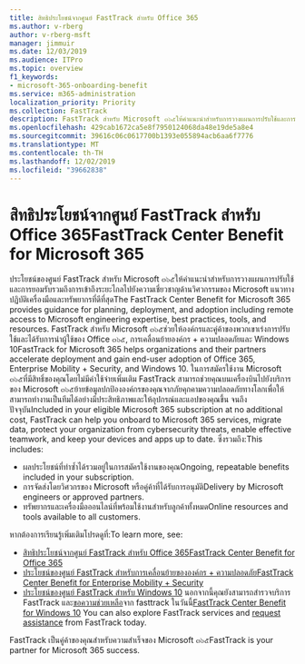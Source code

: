 ```yaml
---
title: สิทธิประโยชน์จากศูนย์ FastTrack สำหรับ Office 365
ms.author: v-rberg
author: v-rberg-msft
manager: jimmuir
ms.date: 12/03/2019
ms.audience: ITPro
ms.topic: overview
f1_keywords:
- microsoft-365-onboarding-benefit
ms.service: m365-administration
localization_priority: Priority
ms.collection: FastTrack
description: FastTrack สำหรับ Microsoft ๓๖๕ให้คำแนะนำสำหรับการวางแผนการปรับใช้และการยอมรับรวมถึงการเข้าถึงระยะไกลไปยังความเชี่ยวชาญด้านวิศวกรรมของ Microsoft แนวทางปฏิบัติเครื่องมือและทรัพยากรที่ดีที่สุด FastTrack สำหรับ Microsoft ๓๖๕ช่วยให้องค์กรและคู่ค้าของพวกเขาเร่งการปรับใช้และได้รับการนำผู้ใช้ของ Office ๓๖๕, Windows 10 และการเคลื่อนย้ายขององค์กร + ความปลอดภัย
ms.openlocfilehash: 429cab1672ca5e8f7950124068da48e19de5a8e4
ms.sourcegitcommit: 39616c06c0617700b1393e055894acb6aa6f7776
ms.translationtype: MT
ms.contentlocale: th-TH
ms.lasthandoff: 12/02/2019
ms.locfileid: "39662838"
---
```

# <a name="fasttrack-center-benefit-for-microsoft-365"></a><span data-ttu-id="3c496-104">สิทธิประโยชน์จากศูนย์ FastTrack สำหรับ Office 365</span><span class="sxs-lookup"><span data-stu-id="3c496-104">FastTrack Center Benefit for Microsoft 365</span></span>

<span data-ttu-id="3c496-105">ประโยชน์ของศูนย์ FastTrack สำหรับ Microsoft ๓๖๕ให้คำแนะนำสำหรับการวางแผนการปรับใช้และการยอมรับรวมถึงการเข้าถึงระยะไกลไปยังความเชี่ยวชาญด้านวิศวกรรมของ Microsoft แนวทางปฏิบัติเครื่องมือและทรัพยากรที่ดีที่สุด</span><span class="sxs-lookup"><span data-stu-id="3c496-105">The FastTrack Center Benefit for Microsoft 365 provides guidance for planning, deployment, and adoption including remote access to Microsoft engineering expertise, best practices, tools, and resources.</span></span> <span data-ttu-id="3c496-106">FastTrack สำหรับ Microsoft ๓๖๕ช่วยให้องค์กรและคู่ค้าของพวกเขาเร่งการปรับใช้และได้รับการนำผู้ใช้ของ Office ๓๖๕, การเคลื่อนย้ายองค์กร + ความปลอดภัยและ Windows 10</span><span class="sxs-lookup"><span data-stu-id="3c496-106">FastTrack for Microsoft 365 helps organizations and their partners accelerate deployment and gain end-user adoption of Office 365, Enterprise Mobility + Security, and Windows 10.</span></span> <span data-ttu-id="3c496-107">ในการสมัครใช้งาน Microsoft ๓๖๕ที่มีสิทธิ์ของคุณโดยไม่มีค่าใช้จ่ายเพิ่มเติม FastTrack สามารถช่วยคุณบนเครื่องบินไปยังบริการของ Microsoft ๓๖๕ย้ายข้อมูลปกป้ององค์กรของคุณจากภัยคุกคามความปลอดภัยทางโลกเพื่อให้สามารถทำงานเป็นทีมได้อย่างมีประสิทธิภาพและให้อุปกรณ์และแอปของคุณขึ้น จนถึงปัจจุบัน</span><span class="sxs-lookup"><span data-stu-id="3c496-107">Included in your eligible Microsoft 365 subscription at no additional cost, FastTrack can help you onboard to Microsoft 365 services, migrate data, protect your organization from cybersecurity threats, enable effective teamwork, and keep your devices and apps up to date.</span></span> <span data-ttu-id="3c496-108">ซึ่งรวมถึง:</span><span class="sxs-lookup"><span data-stu-id="3c496-108">This includes:</span></span>

- <span data-ttu-id="3c496-109">ผลประโยชน์ที่ทำซ้ำได้รวมอยู่ในการสมัครใช้งานของคุณ</span><span class="sxs-lookup"><span data-stu-id="3c496-109">Ongoing, repeatable benefits included in your subscription.</span></span>
- <span data-ttu-id="3c496-110">การจัดส่งโดยวิศวกรของ Microsoft หรือคู่ค้าที่ได้รับการอนุมัติ</span><span class="sxs-lookup"><span data-stu-id="3c496-110">Delivery by Microsoft engineers or approved partners.</span></span>
- <span data-ttu-id="3c496-111">ทรัพยากรและเครื่องมือออนไลน์ที่พร้อมใช้งานสำหรับลูกค้าทั้งหมด</span><span class="sxs-lookup"><span data-stu-id="3c496-111">Online resources and tools available to all customers.</span></span>
  
<span data-ttu-id="3c496-112">หากต้องการเรียนรู้เพิ่มเติมโปรดดูที่:</span><span class="sxs-lookup"><span data-stu-id="3c496-112">To learn more, see:</span></span>

- [<span data-ttu-id="3c496-113">สิทธิประโยชน์จากศูนย์ FastTrack สำหรับ Office 365</span><span class="sxs-lookup"><span data-stu-id="3c496-113">FastTrack Center Benefit for Office 365</span></span>](O365-fasttrack-benefit-for-office-365.md) 
- [<span data-ttu-id="3c496-114">ประโยชน์ของศูนย์ FastTrack สำหรับการเคลื่อนย้ายขององค์กร + ความปลอดภัย</span><span class="sxs-lookup"><span data-stu-id="3c496-114">FastTrack Center Benefit for Enterprise Mobility + Security</span></span>](EMS-fasttrack-benefit-for-EMS.md)
- <span data-ttu-id="3c496-115">[ประโยชน์ของศูนย์ FastTrack สำหรับ Windows 10](Win-10-fasttrack-benefit-for-Windows-10.md) นอกจากนี้คุณยังสามารถสำรวจบริการ FastTrack และ[ขอความช่วยเหลือ](https://go.microsoft.com/fwlink/p/?LinkId=2003903)จาก fasttrack ในวันนี้</span><span class="sxs-lookup"><span data-stu-id="3c496-115">[FastTrack Center Benefit for Windows 10](Win-10-fasttrack-benefit-for-Windows-10.md) You can also explore FastTrack services and [request assistance](https://go.microsoft.com/fwlink/p/?LinkId=2003903) from FastTrack today.</span></span>

<span data-ttu-id="3c496-116">FastTrack เป็นคู่ค้าของคุณสำหรับความสำเร็จของ Microsoft ๓๖๕</span><span class="sxs-lookup"><span data-stu-id="3c496-116">FastTrack is your partner for Microsoft 365 success.</span></span>
  
  

 